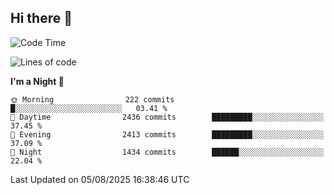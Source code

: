 ## Hi there 👋

<!--
**Wangmerlyn/Wangmerlyn** is a ✨ _special_ ✨ repository because its `README.md` (this file) appears on your GitHub profile.

Here are some ideas to get you started:

- 🔭 I’m currently working on ...
- 🌱 I’m currently learning ...
- 👯 I’m looking to collaborate on ...
- 🤔 I’m looking for help with ...
- 💬 Ask me about ...
- 📫 How to reach me: ...
- 😄 Pronouns: ...
- ⚡ Fun fact: ...
-->
<!--START_SECTION:waka-->
![Code Time](http://img.shields.io/badge/Code%20Time-468%20hrs%2034%20mins-blue)

![Lines of code](https://img.shields.io/badge/From%20Hello%20World%20I%27ve%20Written-41.1%20million%20lines%20of%20code-blue)

**I'm a Night 🦉** 

```text
🌞 Morning                222 commits         █░░░░░░░░░░░░░░░░░░░░░░░░   03.41 % 
🌆 Daytime                2436 commits        █████████░░░░░░░░░░░░░░░░   37.45 % 
🌃 Evening                2413 commits        █████████░░░░░░░░░░░░░░░░   37.09 % 
🌙 Night                  1434 commits        ██████░░░░░░░░░░░░░░░░░░░   22.04 % 
```



 Last Updated on 05/08/2025 16:38:46 UTC
<!--END_SECTION:waka-->
